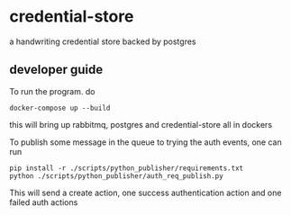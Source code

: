 # credential-store
a handwriting credential store backed by postgres 

## developer guide
To run the program. do 
```
docker-compose up --build
```

this will bring up rabbitmq, postgres and credential-store all in dockers

To publish some message in the queue to trying the auth events, one can run
```
pip install -r ./scripts/python_publisher/requirements.txt
python ./scripts/python_publisher/auth_req_publish.py
```
This will send a create action, one success authentication action and one failed auth actions